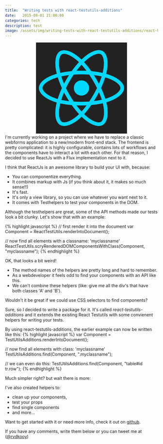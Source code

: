 ```yaml
---
title:  "Writing tests with react-testutils-additions"
date:   2015-09-01 21:00:00
categories: tech
description: test
image: /assets/img/writing-tests-with-react-testutils-additions/react-header.png
---
```

<div style="text-align:center">
<img src="/assets/img/writing-tests-with-react-testutils-additions/react-header.png" alt="ReactJs" width="300px" >
</div>
I'm currently working on a project where we have to replace a classic webforms application to a new/modern front-end stack. 
The frontend is pretty complicated: it is highly configurable, contains lots of workflows and the components have to interact a lot with each other. For that reason, I decided to use ReactJs with a Flux implementation next to it.

I think that ReactJs is an awesome library to build your UI with, because:

- You can componentize everything.
- It combines markup with Js (if you think about it, it makes so much sense!!)
- It's fast.
- It's only a view library, so you can use whatever you want next to it.
- It comes with Testhelpers to test your components in the DOM.

Although the testhelpers are great, some of the API methods made our tests look a bit clunky. Let's show that with an example:

{% highlight javascript %}
// first render it into the document
var Component = ReactTestUtils.renderIntoDocument(<MyComponent />);

// now find all elements with a classname: 'myclassname'
ReactTestUtils.scryRenderedDOMComponentsWithClass(Component, "myclassname");
{% endhighlight %}

OK, that looks a bit weird!

- The method names of the helpers are pretty long and hard to remember.
- As a webdeveloper it feels odd to find your components with an API like this.
- We can't combine these helpers (like: give me all the div's that have both classes 'A' and 'B').

Wouldn't it be great if we could use CSS selectors to find components?

Sure, so I decided to write a package for it. It's called *react-testutils-additions* and it extends the existing React Testutils with some convienent helpers for writing your tests.

By using react-testutils-additions, the earlier example can now be written like this:
{% highlight javascript %}
var Component = TestUtilsAdditions.renderIntoDocument(<MyComponent />);

// now find all elements with class: 'myclassname'
TestUtilsAdditions.find(Component, ".myclassname");

// we can even do this:
TestUtilsAdditions.find(Component, "table#id tr.row");
{% endhighlight %}

Much simpler right? but wait there is more:

I've also created helpers to: 

- clean up your components,
- test your props
- find single components
- and more...

Want to get started with it or need more info, check it out on <a href="https://github.com/rvdkooy/react-testutils-additions" target="_blank">github</a>.

If you have any comments, write them below or you can tweet me at ([@rvdkooy](https://twitter.com/rvdkooy))